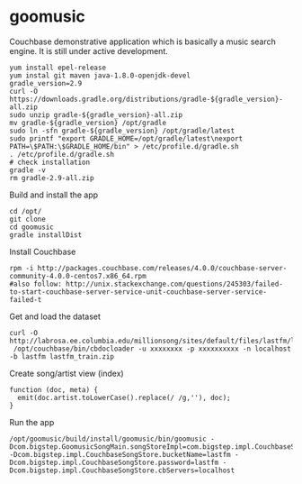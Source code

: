 # goomusic
Couchbase demonstrative application which is basically a music search engine.
It is still under active development. 
```
yum install epel-release
yum instal git maven java-1.8.0-openjdk-devel 
gradle_version=2.9
curl -O https://downloads.gradle.org/distributions/gradle-${gradle_version}-all.zip
sudo unzip gradle-${gradle_version}-all.zip 
mv gradle-${gradle_version} /opt/gradle
sudo ln -sfn gradle-${gradle_version} /opt/gradle/latest
sudo printf "export GRADLE_HOME=/opt/gradle/latest\nexport PATH=\$PATH:\$GRADLE_HOME/bin" > /etc/profile.d/gradle.sh
. /etc/profile.d/gradle.sh
# check installation
gradle -v
rm gradle-2.9-all.zip
```
Build and install the app
```
cd /opt/
git clone 
cd goomusic
gradle installDist
```

Install Couchbase
```
rpm -i http://packages.couchbase.com/releases/4.0.0/couchbase-server-community-4.0.0-centos7.x86_64.rpm
#also follow: http://unix.stackexchange.com/questions/245303/failed-to-start-couchbase-server-service-unit-couchbase-server-service-failed-t
```

Get and load the dataset
```
curl -O http://labrosa.ee.columbia.edu/millionsong/sites/default/files/lastfm/lastfm_train.zip
 /opt/couchbase/bin/cbdocloader -u xxxxxxxx -p xxxxxxxxxx -n localhost -b lastfm lastfm_train.zip
```

Create song/artist view (index)
```
function (doc, meta) {
  emit(doc.artist.toLowerCase().replace(/ /g,''), doc);
}
```


Run the app
```
/opt/goomusic/build/install/goomusic/bin/goomusic -Dcom.bigstep.GoomusicSongMain.songStoreImpl=com.bigstep.impl.CouchbaseSongStore -Dcom.bigstep.impl.CouchbaseSongStore.bucketName=lastfm -Dcom.bigstep.impl.CouchbaseSongStore.password=lastfm -Dcom.bigstep.impl.CouchbaseSongStore.cbServers=localhost
```
